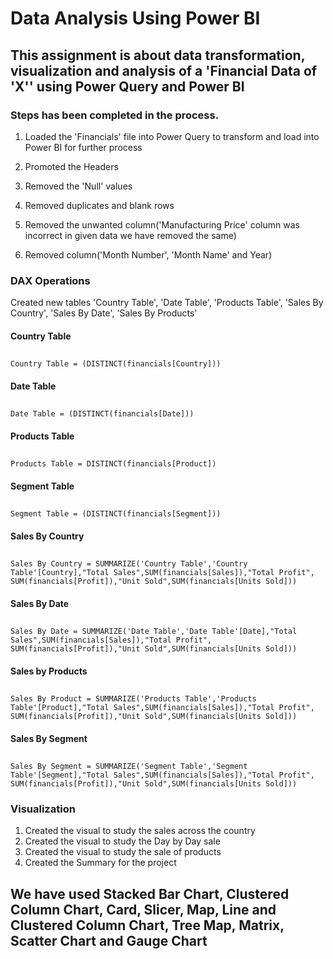 # Data Analysis Using Power BI

## This assignment is about data transformation, visualization and analysis of a 'Financial Data of 'X'' using Power Query and Power BI

### Steps has been completed in the process.

1. Loaded the 'Financials' file into Power Query to transform and load into Power  BI for further process

2. Promoted the Headers

3. Removed the 'Null' values

4. Removed duplicates and blank rows

5. Removed the unwanted column('Manufacturing Price' column was incorrect in given data we have removed the same)

7. Removed column('Month Number', 'Month Name' and Year)

### DAX Operations

Created new tables 'Country Table', 'Date Table', 'Products Table', 'Sales By Country', 'Sales By Date', 'Sales By Products'

#### Country Table
##
    Country Table = (DISTINCT(financials[Country]))

#### Date Table
##
    Date Table = (DISTINCT(financials[Date]))

#### Products Table
##
    Products Table = DISTINCT(financials[Product])

#### Segment Table
##
    Segment Table = (DISTINCT(financials[Segment]))

#### Sales By Country
##
    Sales By Country = SUMMARIZE('Country Table','Country Table'[Country],"Total Sales",SUM(financials[Sales]),"Total Profit", SUM(financials[Profit]),"Unit Sold",SUM(financials[Units Sold]))

#### Sales By Date
##
    Sales By Date = SUMMARIZE('Date Table','Date Table'[Date],"Total Sales",SUM(financials[Sales]),"Total Profit", SUM(financials[Profit]),"Unit Sold",SUM(financials[Units Sold]))
   
#### Sales by Products
##
    Sales By Product = SUMMARIZE('Products Table','Products Table'[Product],"Total Sales",SUM(financials[Sales]),"Total Profit", SUM(financials[Profit]),"Unit Sold",SUM(financials[Units Sold]))

#### Sales By Segment
##
    Sales By Segment = SUMMARIZE('Segment Table','Segment Table'[Segment],"Total Sales",SUM(financials[Sales]),"Total Profit", SUM(financials[Profit]),"Unit Sold",SUM(financials[Units Sold]))
    
### Visualization

1. Created the visual to study the sales across the country
2. Created the visual to study the Day by Day sale
3. Created the visual to study the sale of products
5. Created the Summary for the project

## We have used Stacked Bar Chart, Clustered Column Chart, Card, Slicer, Map, Line and Clustered Column Chart, Tree Map, Matrix, Scatter Chart and Gauge Chart

